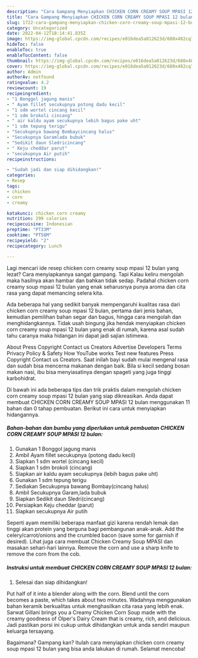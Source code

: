 ```yaml
---
description: "Cara Gampang Menyiapkan CHICKEN CORN CREAMY SOUP MPASI 12 bulan yang Lezat, Buat Buka Puasa Lezat Sekali"
title: "Cara Gampang Menyiapkan CHICKEN CORN CREAMY SOUP MPASI 12 bulan yang Lezat, Buat Buka Puasa Lezat Sekali"
slug: 1722-cara-gampang-menyiapkan-chicken-corn-creamy-soup-mpasi-12-bulan-yang-lezat-buat-buka-puasa-lezat-sekali
category: Uncategorized
date: 2022-04-12T18:14:41.835Z
image: https://img-global.cpcdn.com/recipes/e016dea5a012623d/680x482cq70/chicken-corn-creamy-soup-mpasi-12-bulan-foto-resep-utama.jpg
hideToc: false
enableToc: true
enableTocContent: false
thumbnail: https://img-global.cpcdn.com/recipes/e016dea5a012623d/680x482cq70/chicken-corn-creamy-soup-mpasi-12-bulan-foto-resep-utama.jpg
cover: https://img-global.cpcdn.com/recipes/e016dea5a012623d/680x482cq70/chicken-corn-creamy-soup-mpasi-12-bulan-foto-resep-utama.jpg
author: Admin
authorAv: notfound
ratingvalue: 4.2
reviewcount: 19
recipeingredient:
- "1 Bonggol jagung manis"
- " Ayam fillet secukupnya potong dadu kecil"
- "1 sdm wortel cincang kecil"
- "1 sdm brokoli cincang"
- " air kaldu ayam secukupnya lebih bagus pake uht"
- "1 sdm tepung terigu"
- "Secukupnya bawang Bombaycincang halus"
- "Secukupnya Garamlada bubuk"
- "Sedikit daun Sledricincang"
- " Keju cheddar parut"
- "secukupnya Air putih"
recipeinstructions:

- "Sudah jadi dan siap dihidangkan!"
categories:
- Resep
tags:
- chicken
- corn
- creamy

katakunci: chicken corn creamy 
nutrition: 299 calories
recipecuisine: Indonesian
preptime: "PT33M"
cooktime: "PT58M"
recipeyield: "2"
recipecategory: Lunch

---
```



Lagi mencari ide resep chicken corn creamy soup mpasi 12 bulan yang lezat? Cara menyiapkannya sangat gampang. Tapi Kalau keliru mengolah maka hasilnya akan hambar dan bahkan tidak sedap. Padahal chicken corn creamy soup mpasi 12 bulan yang enak seharusnya punya aroma dan cita rasa yang dapat memancing selera kita.


Ada beberapa hal yang sedikit banyak mempengaruhi kualitas rasa dari chicken corn creamy soup mpasi 12 bulan, pertama dari jenis bahan, kemudian pemilihan bahan segar dan bagus, hingga cara mengolah dan menghidangkannya. Tidak usah bingung jika hendak menyiapkan chicken corn creamy soup mpasi 12 bulan yang enak di rumah, karena asal sudah tahu caranya maka hidangan ini dapat jadi sajian istimewa.

About Press Copyright Contact us Creators Advertise Developers Terms Privacy Policy &amp; Safety How YouTube works Test new features Press Copyright Contact us Creators. Saat inilah bayi sudah mulai mengenal rasa dan sudah bisa mencerna makanan dengan baik. Bila si kecil sedang bosan makan nasi, ibu bisa menyiasatinya dengan spageti yang juga tinggi karbohidrat.


Di bawah ini ada beberapa tips dan trik praktis dalam mengolah chicken corn creamy soup mpasi 12 bulan yang siap dikreasikan. Anda dapat membuat CHICKEN CORN CREAMY SOUP MPASI 12 bulan menggunakan 11 bahan dan 0 tahap pembuatan. Berikut ini cara untuk menyiapkan hidangannya.

<!--inarticleads1-->

##### Bahan-bahan dan bumbu yang diperlukan untuk pembuatan CHICKEN CORN CREAMY SOUP MPASI 12 bulan:

1. Gunakan 1 Bonggol jagung manis
1. Ambil  Ayam fillet secukupnya (potong dadu kecil)
1. Siapkan 1 sdm wortel (cincang kecil)
1. Siapkan 1 sdm brokoli (cincang)
1. Siapkan  air kaldu ayam secukupnya (lebih bagus pake uht)
1. Gunakan 1 sdm tepung terigu
1. Sediakan Secukupnya bawang Bombay(cincang halus)
1. Ambil Secukupnya Garam,lada bubuk
1. Siapkan Sedikit daun Sledri(cincang)
1. Persiapkan  Keju cheddar (parut)
1. Siapkan secukupnya Air putih


Seperti ayam memiliki beberapa manfaat gizi karena rendah lemak dan tinggi akan protein yang berguna bagi pembangunan anak-anak. Add the celery/carrot/onions and the crumbled bacon (save some for garnish if desired). Lihat juga cara membuat Chicken Creamy Soup MPASI dan masakan sehari-hari lainnya. Remove the corn and use a sharp knife to remove the corn from the cob. 

<!--inarticleads2-->

##### Instruksi untuk membuat CHICKEN CORN CREAMY SOUP MPASI 12 bulan:


1. Selesai dan siap dihidangkan!

Put half of it into a blender along with the corn. Blend until the corn becomes a paste, which takes about two minutes. Wadahnya menggunakan bahan keramik berkualitas untuk menghasilkan cita rasa yang lebih enak. Sarwat Gillani brings you a Creamy Chicken Corn Soup made with the creamy goodness of Olper&#39;s Dairy Cream that is creamy, rich, and delicious. Jadi pastikan porsi ini cukup untuk dihidangkan untuk anda sendiri maupun keluarga tersayang. 

Bagaimana? Gampang kan? Itulah cara menyiapkan chicken corn creamy soup mpasi 12 bulan yang bisa anda lakukan di rumah. Selamat mencoba!
